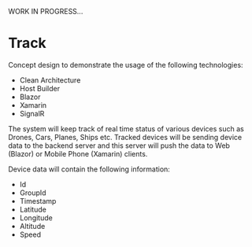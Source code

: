 WORK IN PROGRESS...

# Track

Concept design to demonstrate the usage of the following technologies:
- Clean Architecture
- Host Builder
- Blazor
- Xamarin
- SignalR

The system will keep track of real time status of various devices such as Drones, Cars, Planes, Ships etc. Tracked devices will be sending device data to the backend server and this server will push the data to Web (Blazor) or Mobile Phone (Xamarin) clients.

Device data will contain the following information:
- Id
- GroupId
- Timestamp
- Latitude
- Longitude
- Altitude
- Speed



